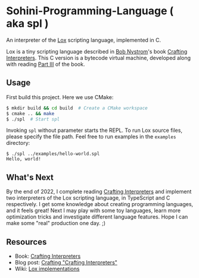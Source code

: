 # Sohini-Programming-Language ( aka spl )

An interpreter of the [Lox](https://github.com/munificent/craftinginterpreters) scripting language, implemented in C.

Lox is a tiny scripting language described in [Bob Nystrom](https://stuffwithstuff.com/)'s book [Crafting Interpreters](https://craftinginterpreters.com/). This C version is a bytecode virtual machine, developed along with reading [Part III](https://craftinginterpreters.com/a-bytecode-virtual-machine.html) of the book.

## Usage

First build this project. Here we use CMake:

```bash
$ mkdir build && cd build  # Create a CMake workspace
$ cmake .. && make
$ ./spl  # Start spl
```

Invoking `spl` without parameter starts the REPL. To run Lox source files, please specify the file path. Feel free to run examples in the `examples` directory:

```
$ ./spl ../examples/hello-world.spl
Hello, world!
```

## What's Next

By the end of 2022, I complete reading [Crafting Interpreters](https://craftinginterpreters.com/) and implement two interpreters of the Lox scripting language, in TypeScript and C respectively. I get some knowledge about creating programming languages, and it feels great! Next I may play with some toy languages, learn more optimization tricks and investigate different language features. Hope I can make some "real" production one day. ;)

## Resources

- Book: [Crafting Interpreters](https://craftinginterpreters.com/)
- Blog post: [Crafting "Crafting Interpreters"](http://journal.stuffwithstuff.com/2020/04/05/crafting-crafting-interpreters/)
- Wiki: [Lox implementations](https://github.com/munificent/craftinginterpreters/wiki/Lox-implementations)

